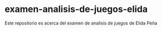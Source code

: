 # examen-analisis-de-juegos-elida
Este repositorio es acerca del examen de analisis de juegos de Elida Peña
